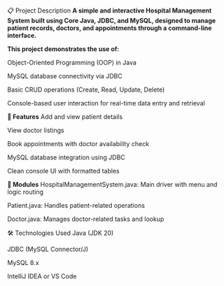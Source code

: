 📋 Project Description
**A simple and interactive Hospital Management System built using Core Java, JDBC, and MySQL, designed to manage patient records, doctors, and appointments through a command-line interface.**

**This project demonstrates the use of:**

Object-Oriented Programming (OOP) in Java

MySQL database connectivity via JDBC

Basic CRUD operations (Create, Read, Update, Delete)

Console-based user interaction for real-time data entry and retrieval

**🔧 Features**
Add and view patient details

View doctor listings

Book appointments with doctor availability check

MySQL database integration using JDBC

Clean console UI with formatted tables

**📁 Modules**
HospitalManagementSystem.java: Main driver with menu and logic routing

Patient.java: Handles patient-related operations

Doctor.java: Manages doctor-related tasks and lookup

🛠️ Technologies Used
Java (JDK 20)

JDBC (MySQL Connector/J)

MySQL 8.x

IntelliJ IDEA or VS Code

